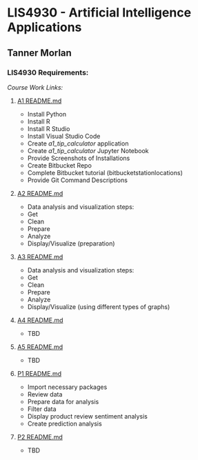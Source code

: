 

# LIS4930 - Artificial Intelligence Applications

## Tanner Morlan

### LIS4930 Requirements:

*Course Work Links:*

1. [A1 README.md](a1/README.md "My A1 README.md file")
    - Install Python
    - Install R
    - Install R Studio
    - Install Visual Studio Code
    - Create *a1_tip_calculator* application
    - Create *a1_tip_calculator* Jupyter Notebook
    - Provide Screenshots of Installations
    - Create Bitbucket Repo
    - Complete Bitbucket tutorial (bitbucketstationlocations)
    - Provide Git Command Descriptions

2. [A2 README.md](a2/README.md "My A2 README.md file")
    - Data analysis and visualization steps:
    - Get
    - Clean
    - Prepare
    - Analyze
    - Display/Visualize (preparation)

3. [A3 README.md](a3/README.md "My A3 README.md file")
    - Data analysis and visualization steps:
    - Get
    - Clean
    - Prepare
    - Analyze
    - Display/Visualize (using different types of graphs)

4. [A4 README.md](a4/README.md "My A4 README.md file")
    - TBD

5. [A5 README.md](a5/README.md "My A5 README.md file")
    - TBD

6. [P1 README.md](p1/README.md "My P1 README.md file")
    - Import necessary packages
    - Review data
    - Prepare data for analysis
    - Filter data
    - Display product review sentiment analysis
    - Create prediction analysis

7. [P2 README.md](p2/README.md "My P2 README.md file")
    - TBD